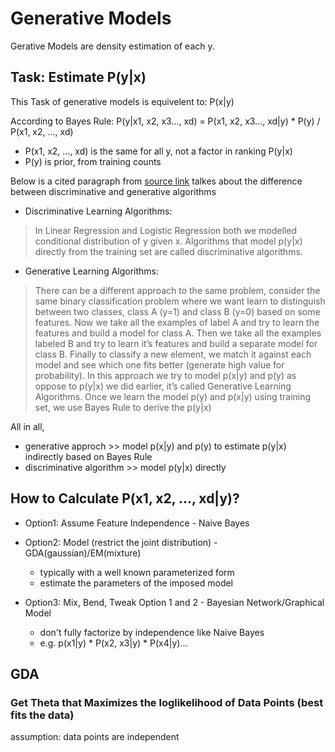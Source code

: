 # Generative Models

Gerative Models are density estimation of each y.

## Task: Estimate P(y|x)

This Task of generative models is equivelent to: P(x|y)

According to Bayes Rule: P(y|x1, x2, x3..., xd) = P(x1, x2, x3..., xd|y) * P(y) / P(x1, x2, ..., xd)
* P(x1, x2, ..., xd) is the same for all y, not a factor in ranking P(y|x)
* P(y) is prior, from training counts

Below is a cited paragraph from [source link](https://towardsdatascience.com/gaussian-discriminant-analysis-an-example-of-generative-learning-algorithms-2e336ba7aa5c) talkes about the difference between discriminative and generative algorithms

* Discriminative Learning Algorithms: 

>In Linear Regression and Logistic Regression both we modelled conditional distribution of y given x. Algorithms that model p(y|x) directly from the training set are called discriminative algorithms. 

* Generative Learning Algorithms: 

>There can be a different approach to the same problem, consider the same binary classification problem where we want learn to distinguish between two classes, class A (y=1) and class B (y=0) based on some features. Now we take all the examples of label A and try to learn the features and build a model for class A. Then we take all the examples labeled B and try to learn it’s features and build a separate model for class B. Finally to classify a new element, we match it against each model and see which one fits better (generate high value for probability). In this approach we try to model p(x|y) and p(y) as oppose to p(y|x) we did earlier, it’s called Generative Learning Algorithms. Once we learn the model p(y) and p(x|y) using training set, we use Bayes Rule to derive the p(y|x) 

All in all, 
* generative approch >> model p(x|y) and p(y) to estimate p(y|x) indirectly based on Bayes Rule
* discriminative algorithm >> model p(y|x) directly

## How to Calculate P(x1, x2, ..., xd|y)?

- Option1: Assume Feature Independence - Naive Bayes

- Option2: Model (restrict the joint distribution) - GDA(gaussian)/EM(mixture)
  
  - typically with a well known parameterized form
  - estimate the parameters of the imposed model

- Option3: Mix, Bend, Tweak Option 1 and 2 - Bayesian Network/Graphical Model
  
  - don't fully factorize by independence like Naive Bayes
  - e.g. p(x1|y) * P(x2, x3|y) * P(x4|y)...
  
  
## GDA
### Get Theta that Maximizes the loglikelihood of Data Points (best fits the data)

assumption: data points are independent



